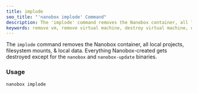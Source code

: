 ```yaml
---
title: implode
seo_title: "'nanobox implode' Command"
description: The 'implode' command removes the Nanobox container, all local projects, filesystem mounts, and local data.
keywords: remove vm, remove virtual machine, destroy virtual machine, delete nanobox, remove nanobox
---
```


The `implode` command removes the Nanobox container, all local projects, filesystem mounts, & local data. Everything Nanobox-created gets destroyed except for the `nanobox` and `nanobox-update` binaries.

### Usage
```bash
nanobox implode
```
